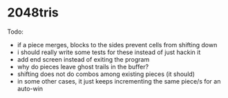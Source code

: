 # 2048tris

Todo:
- if a piece merges, blocks to the sides prevent cells from shifting down
- i should really write some tests for these instead of just hackin it
- add end screen instead of exiting the program
- why do pieces leave ghost trails in the buffer?
- shifting does not do combos among existing pieces (it should)
- in some other cases, it just keeps incrementing the same piece/s for an auto-win